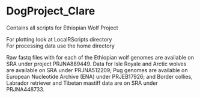 # DogProject_Clare
Contains all scripts for Ethiopian Wolf Project<br>

For plotting look at LocalRScripts directory<br>
For processing data use the home directory<br>

Raw fastq files with for each of the Ethiopian wolf genomes are available on SRA under project PRJNA889449. Data for Isle Royale and Arctic wolves are available on SRA under PRJNA512209; Pug genomes are available on European Nucleotide Archive (ENA) under PRJEB17926; and Border collies, Labrador retriever and Tibetan mastiff data are on SRA under PRJNA448733. <br>
